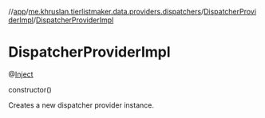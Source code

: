 //[app](../../../index.md)/[me.khruslan.tierlistmaker.data.providers.dispatchers](../index.md)/[DispatcherProviderImpl](index.md)/[DispatcherProviderImpl](-dispatcher-provider-impl.md)

# DispatcherProviderImpl

@[Inject](https://javax-inject.github.io/javax-inject/api/javax/inject/Inject.html) 

constructor()

Creates a new dispatcher provider instance.
